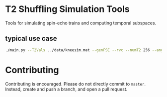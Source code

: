 # T2 Shuffling Simulation Tools
Tools for simulating spin-echo trains and computing temporal subspaces.

## typical use case
```bash
./main.py --T2Vals ../data/kneesim.mat --genFSE --rvc --numT2 256 --angles ../data/flipangles.txt.180 --ETL 78 --TE 5555e-6 --e2s 2 --model simple_svd --save_basis /Users/jtamir/Desktop/ --set_basis_name bas.e2s2.opetl80.flip50
```

# Contributing
Contributing is encouraged. Please do not directly commit to `master`. Instead, create and push a branch, and open a
pull request.
